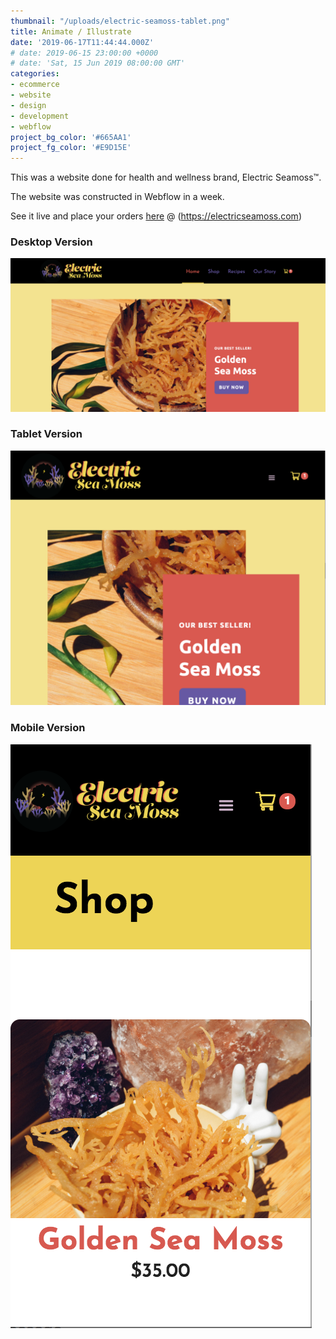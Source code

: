 ```yaml
---
thumbnail: "/uploads/electric-seamoss-tablet.png"
title: Animate / Illustrate
date: '2019-06-17T11:44:44.000Z'
# date: 2019-06-15 23:00:00 +0000
# date: 'Sat, 15 Jun 2019 08:00:00 GMT'
categories:
- ecommerce
- website
- design
- development
- webflow 
project_bg_color: '#665AA1'
project_fg_color: '#E9D15E'
---
```


This was a website done for health and wellness brand, Electric Seamoss™️. 

The website was constructed in Webflow in a week. 

See it live and place your orders [here](https://electricseamoss.com) @ (https://electricseamoss.com)


### Desktop Version

![](/uploads/electric-seamoss-desktop.png)

### Tablet Version
![](/uploads/electric-seamoss-tablet.png)

### Mobile Version
![](/uploads/electric-seamoss-mobile.png)


